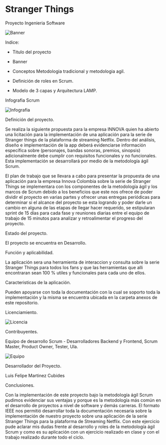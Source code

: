 # Stranger Things
 Proyecto Ingenieria Software
 
![Banner](https://user-images.githubusercontent.com/114180359/191836817-aef0f007-4788-407a-ae66-effbff3e0479.jpg)

Indice:
* Titulo del proyecto

* Banner

* Conceptos Metodologia tradicional y metodologia agil.

* Definición de roles en Scrum.

* Modelo de 3 capas y Arquitectura LAMP.

Infografia Scrum

![Infografia](https://user-images.githubusercontent.com/114180359/191839302-145902e9-fc3a-4ab7-b143-146ff30cdea9.JPG)

Definición del proyecto.

Se realiza la siguiente propuesta 
para la empresa INNOVA quien ha abierto una 
licitación para la implementación de una 
aplicación para la serie de Stranger things de la 
plataforma de streaming Netflix. Dentro del 
análisis, diseño e implementación de la app 
deberá evidenciarse información específica 
sobre (personajes, bandas sonoras, premios, 
sinopsis) adicionalmente debe cumplir con 
requisitos funcionales y no funcionales. Esta 
implementación se desarrollará por medio de 
la metodología ágil Scrum.

El plan de trabajo que se llevara a cabo para 
presentar la propuesta de una aplicación para la 
empresa Innova Colombia sobre la serie de 
Stranger Things se implementara con los 
componentes de la metodología ágil y los 
marcos de Scrum debido a los beneficios que 
este nos ofrece de poder dividir el proyecto en 
varias partes y ofrecer unas entregas periódicas
para determinar si el alcance del proyecto se esta 
logrando y poder darle un cambio en alguna de 
las etapas de llegar hacer requerido, se 
estipularan sprint de 15 días para cada fase y 
reuniones diarias entre el equipo de trabajo de 
15 minutos para analizar y retroalimentar el 
progreso del proyecto.

Estado del proyecto.

El proyecto se encuentra en Desarrollo.

Función y aplicabilidad.

La aplicación sera una herramienta de interaccion y consulta sobre la serie Stranger Things para todos los fans y que las herramientas que alli encontraran sean 100 % utiles y funcionales para cada uno de ellos.

Caracteristicas de la aplicación.

Pueden apoyarse con toda la documentación con la cual se soporto toda la implementación y la misma se encuentra ubicada en la carpeta anexos de este repositorio.

Licenciamiento.

![Licencia](https://user-images.githubusercontent.com/114180359/191842519-b4936992-c7d6-4ecd-9711-a797b6c7f88a.jpg)

Contribuyentes.

Equipo de desarrollo Scrum - Desarrolladores Backend y Frontend, Scrum Master, Product Owner, Tester, Ula.

![Equipo](https://user-images.githubusercontent.com/114180359/191843619-0d43863e-03ce-443a-ae89-5c8c10d20567.JPG)

Desarrollador del Proyecto.

Luis Felipe Martinez Cubides

Conclusiones.

Con la implementación de este proyecto bajo la 
metodología ágil Scrum pudimos evidenciar sus 
ventajas y porque es la metodología más común 
en el desarrollo de proyectos a nivel de software 
y demás carreras.
El formato IEEE nos permitió desarrollar toda la 
documentación necesaria sobre la 
implementación de nuestro proyecto sobre una 
aplicación de la serie Stranger Things para la 
plataforma de Streaming Netflix.
Con este ejercicio pude aclarar mis dudas frente 
al desarrollo y roles de la metodología ágil 
Scrum y como es su aplicación con un ejercicio 
realizado en clase y con el trabajo realizado 
durante todo el ciclo.
